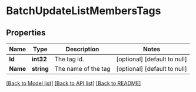 # BatchUpdateListMembersTags

## Properties
Name | Type | Description | Notes
------------ | ------------- | ------------- | -------------
**Id** | **int32** | The tag id. | [optional] [default to null]
**Name** | **string** | The name of the tag | [optional] [default to null]

[[Back to Model list]](../README.md#documentation-for-models) [[Back to API list]](../README.md#documentation-for-api-endpoints) [[Back to README]](../README.md)


